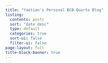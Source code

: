 ```yaml
---
title: "Yaotian's Personal BCB-Quarto Blog"
listing:
  contents: posts
  sort: "date desc"
  type: default
  categories: true
  sort-ui: false
  filter-ui: false
page-layout: full
title-block-banner: true
---
```

